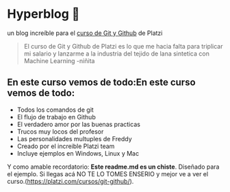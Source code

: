 #  Hyperblog 💟
un blog increíble para el [curso de Git y Github](https://platzi.com/cursos/git-github/ "curso de Git y Github") de Platzi
>El curso de Git y Github de Platzi es lo que me hacia falta para triplicar mi 
salario y lanzarme a la industria del tejido de lana sintetica con Machine
Learning
>-niñita

## En este curso vemos de todo:En este curso vemos de todo:
* Todos los comandos de git
* El flujo de trabajo en Github
* El verdadero amor por las buenas practicas
* Trucos muy locos del profesor
* Las personalidades multuples de Freddy
* Creado por el increible Platzi team
* Incluye ejemplos en Windows, Linux y Mac

Y como amable recordatorio: **Este readme.md es un chiste**. Diseñado
para el ejemplo. Si llegas acá NO TE LO TOMES ENSERIO y mejor ve a ver el 
curso.(https://platzi.com/cursos/git-github/).

